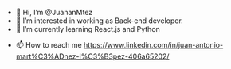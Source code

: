 - 👋 Hi, I’m @JuananMtez
- 👀 I’m interested in working as Back-end developer.
- 🌱 I’m currently learning React.js and Python 
<!---- 💞️ I’m looking to collaborate on ... ---->
- 📫 How to reach me https://www.linkedin.com/in/juan-antonio-mart%C3%ADnez-l%C3%B3pez-406a65202/

<!---
JuananMtez/JuananMtez is a ✨ special ✨ repository because its `README.md` (this file) appears on your GitHub profile.
You can click the Preview link to take a look at your changes.
--->
